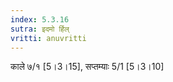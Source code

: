 ```yaml
---
index: 5.3.16
sutra: इदमो र्हिल्
vritti: anuvritti
---
```


 काले ७/१ [5।3।15], सप्तम्याः 5/1 [5।3।10]
